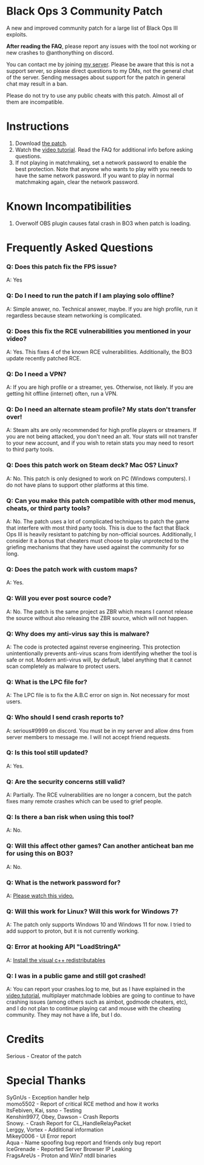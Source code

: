 # Black Ops 3 Community Patch
A new and improved community patch for a large list of Black Ops III exploits. 

**After reading the FAQ**, please report any issues with the tool not working or new crashes to @anthonything on discord.

You can contact me by joining [my server](https://discord.gg/gsc). Please be aware that this is not a support server, so please direct questions to my DMs, not the general chat of the server. Sending messages about support for the patch in general chat may result in a ban.

Please do not try to use any public cheats with this patch. Almost all of them are incompatible.
# Instructions

1. Download [the patch](https://github.com/shiversoftdev/t7patch/releases/tag/Current).
2. Watch the [video tutorial](https://youtu.be/jDQkNV5J4SM?t=394). Read the FAQ for additional info before asking questions.
3. If not playing in matchmaking, set a network password to enable the best protection. Note that anyone who wants to play with you needs to have the same network password. If you want to play in normal matchmaking again, clear the network password.

# Known Incompatibilities
1. Overwolf OBS plugin causes fatal crash in BO3 when patch is loading.

# Frequently Asked Questions

### Q: Does this patch fix the FPS issue?
A: Yes
### Q: Do I need to run the patch if I am playing solo offline?
A: Simple answer, no. Technical answer, maybe. If you are high profile, run it regardless because steam networking is complicated.
### Q: Does this fix the RCE vulnerabilities you mentioned in your video?
A: Yes. This fixes 4 of the known RCE vulnerabilities. Additionally, the BO3 update recently patched RCE.
### Q: Do I need a VPN?
A: If you are high profile or a streamer, yes. Otherwise, not likely. If you are getting hit offline (internet) often, run a VPN.
### Q: Do I need an alternate steam profile? My stats don't transfer over!
A: Steam alts are only recommended for high profile players or streamers. If you are not being attacked, you don't need an alt.
Your stats will not transfer to your new account, and if you wish to retain stats you may need to resort to third party tools.
### Q: Does this patch work on Steam deck? Mac OS? Linux?
A: No. This patch is only designed to work on PC (Windows computers). I do not have plans to support other platforms at this time.
### Q: Can you make this patch compatible with other mod menus, cheats, or third party tools?
A: No. The patch uses a lot of complicated techniques to patch the game that interfere with most third party tools. This is due to the fact that Black Ops III is heavily resistant to patching by non-official sources. Additionally, I consider it a bonus that cheaters must choose to play unprotected to the griefing mechanisms that they have used against the community for so long.
### Q: Does the patch work with custom maps?
A: Yes.
### Q: Will you ever post source code?
A: No. The patch is the same project as ZBR which means I cannot release the source without also releasing the ZBR source, which will not happen.
### Q: Why does my anti-virus say this is malware?
A: The code is protected against reverse engineering. This protection unintentionally prevents anti-virus scans from identifying whether the tool is safe or not. Modern anti-virus will, by default, label anything that it cannot scan completely as malware to protect users.
### Q: What is the LPC file for?
A: The LPC file is to fix the A.B.C error on sign in. Not necessary for most users.
### Q: Who should I send crash reports to?
A: serious#9999 on discord. You must be in my server and allow dms from server members to message me. I will not accept friend requests.
### Q: Is this tool still updated?
A: Yes.
### Q: Are the security concerns still valid?
A: Partially. The RCE vulnerabilities are no longer a concern, but the patch fixes many remote crashes which can be used to grief people.
### Q: Is there a ban risk when using this tool?
A: No.
### Q: Will this affect other games? Can another anticheat ban me for using this on BO3?
A: No.
### Q: What is the network password for?
A: [Please watch this video.](https://www.youtube.com/watch?v=ykoH31p61_E)
### Q: Will this work for Linux? Will this work for Windows 7?
A: The patch only supports Windows 10 and Windows 11 for now. I tried to add support to proton, but it is not currently working.
### Q: Error at hooking API "LoadStringA"
A: [Install the visual c++ redistributables](https://learn.microsoft.com/en-US/cpp/windows/latest-supported-vc-redist?view=msvc-170)
### Q: I was in a public game and still got crashed!
A: You can report your crashes.log to me, but as I have explained in the [video tutorial](https://youtu.be/jDQkNV5J4SM?t=394), multiplayer matchmade lobbies are going to continue to have crashing issues (among others such as aimbot, godmode cheaters, etc), and I do not plan to continue playing cat and mouse with the cheating community. They may not have a life, but I do. 


# Credits
Serious - Creator of the patch
# Special Thanks
SyGnUs - Exception handler help\
momo5502 - Report of critical RCE method and how it works\
ItsFebiven, Kai, ssno - Testing\
Kenshin9977, Obey, Dawson - Crash Reports\
Snowy. - Crash Report for CL_HandleRelayPacket\
Lerggy, Vortex - Additional information\
Mikey0006 - UI Error report\
Aqua - Name spoofing bug report and friends only bug report\
IceGrenade - Reported Server Browser IP Leaking\
FragsAreUs - Proton and Win7 ntdll binaries
